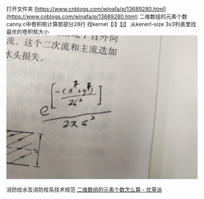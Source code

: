 打开文件夹
[https://www.cnblogs.com/winafa/p/13689280.html](https://www.cnblogs.com/winafa/p/13689280.html)
二维数组的元素个数
canny.c中卷积核计算那部分28行
找kernel【i】【j】
从kenerl-size 3x3列表里找最优的卷积核大小
![-1699988626.jpg](../images/7d3cd006584ba3cbdaa34c7ed126c66f.jpeg)

消防给水及消防栓系技术规范
[二维数组的元素个数怎么算 - 优草派](https://m.ycpai.cn/python/gGVHDkI7.html?use_xbridge3=true&need_sec_link=1&sec_link_scene=im)
